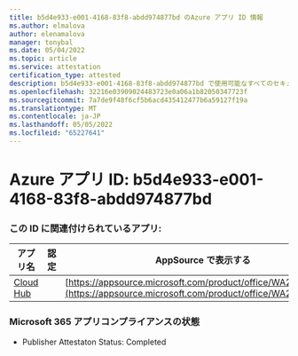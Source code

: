 ```yaml
---
title: b5d4e933-e001-4168-83f8-abdd974877bd のAzure アプリ ID 情報
ms.author: elmalova
author: elenamalova
manager: tonybal
ms.date: 05/04/2022
ms.topic: article
ms.service: attestation
certification_type: attested
description: b5d4e933-e001-4168-83f8-abdd974877bd で使用可能なすべてのセキュリティとコンプライアンス情報。
ms.openlocfilehash: 32216e03909024483723e0a06a1b82050347723f
ms.sourcegitcommit: 7a7de9f48f6cf5b6acd435412477b6a59127f19a
ms.translationtype: MT
ms.contentlocale: ja-JP
ms.lasthandoff: 05/05/2022
ms.locfileid: "65227641"
---
```

# <a name="azure-app-id-b5d4e933-e001-4168-83f8-abdd974877bd"></a>Azure アプリ ID: b5d4e933-e001-4168-83f8-abdd974877bd


### <a name="apps-associated-with-this-id"></a>この ID に関連付けられているアプリ:
| **アプリ名** | **認定** | **AppSource で表示する** |
|--------------|---------------|-----------------------|
| [Cloud Hub](../forward/WA200003034.md) |  | [https://appsource.microsoft.com/product/office/WA200003034](https://appsource.microsoft.com/product/office/WA200003034) |

### <a name="microsoft-365-app-compliance-status"></a>Microsoft 365 アプリコンプライアンスの状態
- Publisher Attestaton Status: Completed
